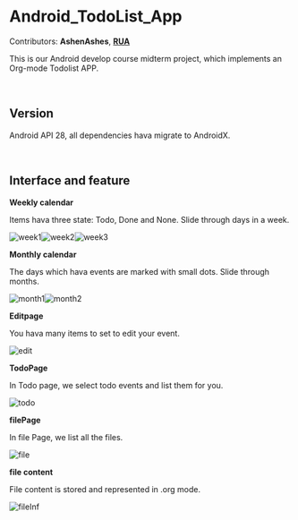 # Android_TodoList_App

Contributors: **AshenAshes**, **[RUA](https://github.com/GoldfischeRUA)**

This is our Android develop course midterm project, which implements an Org-mode Todolist APP.

&emsp;

## Version

Android API 28, all dependencies hava migrate to AndroidX.

&emsp;

## Interface and feature
**Weekly calendar**

Items hava three state: Todo, Done and None. Slide through days in a week.

![week1](/figure.weekday1.png)![week2](/figure.weekday2.png)![week3](/figure.weekday3.png)

**Monthly calendar**

The days which hava events are marked with small dots. Slide through months.

![month1](/figure/monthday1.png)![month2](/figure/monthday2.png)


**Editpage**

You hava many items to set to edit your event.

![edit](/figure/itempage.png)

**TodoPage**

In Todo page, we select todo events and list them for you.

![todo](/figure/todopage.png)

**filePage**

In file Page, we list all the files.

![file](/figure/fileitem.jpg)

**file content**

File content is stored and represented in .org mode.

![fileInf](/figure/fileInf.jpg)